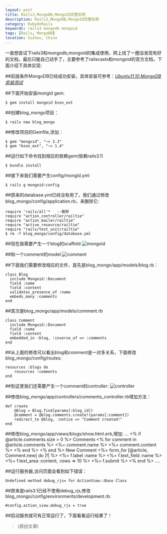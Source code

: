 ```yaml
---
layout: post
title: Rails3,MongoDB,MongoID完整实例
description: Rails3,MongoDB,MongoID完整实例
category: RubyOnRails
keywords: rails3 mongodb mongoid
tags: [Rails, MongoDB]
location: Suzhou, China
---
```

一直想尝试下rails3和mongodb,mongoid的集成使用，网上找了一圈没发现有好的文档，最后只能自己动手了，主要参考了railscasts和mongoid的官方文档，下面介绍下具体实现:

##前提条件MongoDB已经成功安装，具体安装可参考：[*Ubuntu11.10,MongoDB安装测试*][1]

##下面开始安装mongid gem:

	$ gem install mongoid bson_ext

##创建blog_mongo项目：

	$ rails new blog_mongo

##修改项目的Gemfile,添加：

	$ gem "mongoid", "~> 2.3"
	$ gem "bson_ext", "~> 1.4"

##运行如下命令找到相应的依赖gem(依赖rails3.1)

	$ bundle install

##接下来我们需要产生config/mongid.yml

	$ rails g mongoid:config

##原来的database.yml已经没有用了，我们通过修改blog_mongo/config/application.rb，来删除它:

    require 'rails/all'*   --删除
	require "action_controller/railtie"
	require "action_mailer/railtie"
	require "active_resource/railtie"
	require "rails/test_unit/railtie"
	$ rm -f blog_mongo/config/database.yml

##现在我需要产生一个blog的scaffold
![mongoid][2]

##和一个comment的model
![comment][3]

##下面我们需要修改相应的文件，首先是blog_mongo/app/models/blog.rb：

	class Blog
	  include Mongoid::Document
	  field :name
	  field :content
	  validates_presence_of :name
	  embeds_many :comments
	end

##其次是blog_mongo/app/models/comment.rb

	class Comment
	  include Mongoid::Document
	  field :name
	  field :content
	  embedded_in :blog, :inverse_of => :comments
	end

##从上面的修改可以看出blog和comment是一对多关系，下面修改blog_mongo/config/routes:

	resources :blogs do 
		resources :comments
	end

##到这里我们还需要产生一个comment的controller:
![controller][4]

##修改blog_mongo/app/controllers/comments_controller.rb增加方法：

	def create
		@blog = Blog.find(params[:blog_id])
		@comment = @blog.comments.create!(params[:comment])
		redirect_to @blog, :notice => "Comment created!"
	end

##修改blog_mongo/app/views/blogs/show.html.erb,增加:
	...
	<% if @article.comments.size > 0 %>
	 Comments
	 <% for comment in @article.comments %>
		<%= comment.name %>
		<%= comment.content %>
	  <% end %>
	<% end %>
	New Comment
	<%= form_for [@article, Comment.new] do |f| %>
	  <%= f.label :name %> <%= f.text_field :name %>
	  <%= f.text_area :content, :rows => 10 %>
	  <%= f.submit %>
	<% end %>
	....

##运行服务器,访问页面会看到如下错误：

	Undefined method debug_rjs= for ActionView::Base Class

##原来是rails3.1已经不使用debug_rjs,修改blog_mongo/config/environments/development.rb:

    #config.action_view.debug_rjs = true

##启动服务就可有正常运行了，下面看看运行结果了！

> (原创文章)

  [1]: http://tim.everyday-cn.com/zh/show_blog/ubuntu11-10-mongodb "MongoDB Installation"
  [2]: http://cms.everyday-cn.com/system/pictures/953/large_mongo_scaffold.png?1320105964 "scaffold"
  [3]: http://cms.everyday-cn.com/system/pictures/950/large_g_model.png?1320105960 "mongoid comment"
  [4]: http://cms.everyday-cn.com/system/pictures/949/large_g_controller_comments.png?1320105958 "controller"
